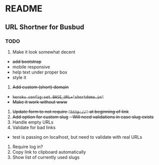 # README

## URL Shortner for Busbud

### TODO
1. Make it look somewhat decent
  - ~~add bootstrap~~
  - mobile responsive
  - help text under proper box
  - style it 
1. ~~Add custom (short) domain~~
  - ~~`heroku config:set BASE_URL="shortdoma.in"`~~
  - ~~Make it work without www~~
1. ~~Update form to not require `"http://"` at beginning of link~~
1. ~~Add option for custom slug~~
  ~~- Will need validations in case slug exists~~
1. Handle empty URLs
1. Validate for bad links 
  - test is passing on localhost, but need to validate with real URLs
1. Require log in?
1. Copy link to clipboard automatically
1. Show list of currently used slugs
